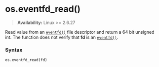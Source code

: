 # os.eventfd_read()

> **Availability:** Linux >= 2.6.27

Read value from an [`eventfd()`](/modules/os/eventfd.md) file descriptor and return a 64 bit unsigned int. The function does not verify that **fd** is an [`eventfd()`](/modules/os/eventfd.md).

### Syntax

```python
os.eventfd_read(fd)
```